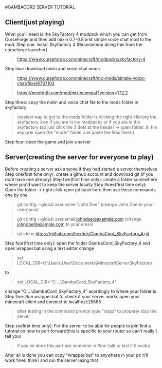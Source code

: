 #GAMBACORD SERVER TUTORIAL
## Client(just playing)
What you'll need is the SkyFactory 4 modpack which you can get from CurseForge and then add mixin 0.7-0.8  and simple voice chat mod to the mod.
Step one: install Skyfactory 4 (Recommend doing this from the curseforge launcher) 

>https://www.curseforge.com/minecraft/modpacks/skyfactory-4

Step two: download mixin and voice chat mods 

>https://www.curseforge.com/minecraft/mc-mods/simple-voice-chat/files/6787103
>
>https://modrinth.com/mod/mixincompat?version=1.12.2

Step three: copy the mixin and voice chat file to the mods folder in skyfactory

>(easiest way to get to the mods folder is clicking the right clicking the skyfactory icon if you are in my modpacks or if you are in the skyfactory tab just click the 3 dots at the header -> open folder. In file explorer open the "mods" folder and paste the files there.)

Step four: open the game and join a server

## Server(creating the server for everyone to play)

Before creating a server ask anyone if they had started a server themselves
Step one(first time only): create a github account and download git (if you dont have one already)
Step two(first time only): create a folder somewhere where you'd want to keep the server locally
Step three(first time only): Open the folder -> right click open git bash here then use these commands one by one

> git config --global user.name "John Doe" (change John Doe to your username)
>
> git config --global user.email johndoe@example.com (change johndoe@example.com to your email)
>
> git clone https://github.com/hextick/GambaCord_SkyFactory_4.git

Step four(first time only): open the folder GambaCord_SkyFactory_4 and open wrapper.bat using a text editor change

>set LOCAL_DIR=C:\Users\User\Documents\MinecraftServerSkyFactory

to 

>set LOCAL_DIR="C:\...\GambaCord_SkyFactory_4"

change "C:\...\GambaCord_SkyFactory_4" acordingly to where your folder is
Step five: Run wrapper.bat to check if your server works open your minecraft client and connect to localhost:25565

>after testing in the command prompt type "/stop" to properly stop the server

Step six(first time only): For the server to be able for people to join find a tutorial on how to port forward(this is specific to your router so can't really I tell you)

> if you've done this part ask someone in #mc-talk to test if it works

After all is done you can copy "wrapper.bat" to anywhere in your pc it'll work fine(i think) and run the server using that
